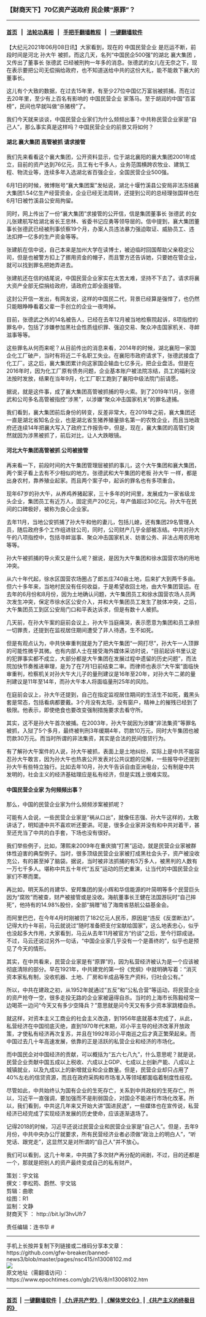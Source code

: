 ### 【财商天下】70亿资产送政府 民企赎“原罪”？
------------------------

#### [首页](https://github.com/gfw-breaker/banned-news3/blob/master/README.md) &nbsp;&nbsp;|&nbsp;&nbsp; [法轮功真相](https://github.com/begood0513/basic/blob/master/README.md)  &nbsp;&nbsp;|&nbsp;&nbsp; [手把手翻墙教程](https://github.com/gfw-breaker/guides/wiki)  &nbsp;&nbsp;|&nbsp;&nbsp; [一键翻墙软件](https://github.com/gfw-breaker/nogfw/blob/master/README.md)  



<div><p>
 【大纪元2021年06月08日讯】大家看到，现在的
 <ok href="https://www.epochtimes.com/gb/tag/%E4%B8%AD%E5%9B%BD%E6%B0%91%E8%90%A5%E4%BC%81%E4%B8%9A.html">
  中国民营企业
 </ok>
 是厄运不断，前段时间是河北
 <ok href="https://www.epochtimes.com/gb/tag/%E5%AD%99%E5%A4%A7%E5%8D%88.html">
  孙大午
 </ok>
 被抓，而这几天，名列“中国民企500强”的湖北
 <ok href="https://www.epochtimes.com/gb/tag/%E8%A5%84%E5%A4%A7%E9%9B%86%E5%9B%A2.html">
  襄大集团
 </ok>
 ，又传出了董事长
 <ok href="https://www.epochtimes.com/gb/tag/%E5%BC%A0%E5%BE%B7%E6%AD%A6.html">
  张德武
 </ok>
 已经被刑拘一年多的消息。张德武的女儿在无奈之下，现在表示要把公司无偿捐给政府，也不知道送给中共的这份大礼，能不能救下襄大的董事长。
</p>
<p>
 这儿有个大致的数据，在过去15年里，有至少27位中国亿万富翁被抓捕，而在过去20年里，至少有上百名有影响的
 <ok href="https://www.epochtimes.com/gb/tag/%E4%B8%AD%E5%9B%BD%E6%B0%91%E8%90%A5%E4%BC%81%E4%B8%9A.html">
  中国民营企业
 </ok>
 家落马。至于胡润的中国“百富榜”，民间也早就叫做“杀猪榜”了。
</p>
<p>
 我们今天就来谈谈，中国民营企业家们为什么频频出事？中共称民营企业家是“自己人”，那么事实真是这样吗？中国民营企业的前景又将如何？
</p>
<p>
</p>
<h4>
 湖北
 <ok href="https://www.epochtimes.com/gb/tag/%E8%A5%84%E5%A4%A7%E9%9B%86%E5%9B%A2.html">
  襄大集团
 </ok>
 高管被抓 请求接管
</h4>
<p>
 我们先来看看这个襄大集团，公开资料显示，位于湖北襄阳的襄大集团2001年成立，目前的资产达到76亿元，员工有七千多人，业务范围横跨农牧业、建筑工程、物流业等，连续多年入选湖北省百强企业，全国民营企业500强。
</p>
<p>
 6月1日的时候，微博账号“襄大集团案”发帖说，湖北十堰竹溪县公安局非法冻结襄大集团1.54亿生产经营资金，企业已经无法周转，还提到公司的总经理张国祥也在6月1日被竹溪县公安局拘留。
</p>
<p>
 同时，网上传出了一份“襄大集团”求接管的公开信，信是集团董事长
 <ok href="https://www.epochtimes.com/gb/tag/%E5%BC%A0%E5%BE%B7%E6%AD%A6.html">
  张德武
 </ok>
 的女儿张建航写给湖北省长王忠林、省委书记应勇等领导层的。信中提到，襄大集团董事长张德武已经被刑事侦察19个月，办案人员违法暴力强迫取证、威胁员工、违法扣押一亿多的生产资金等等。
</p>
<p>
 张建航在信中说，自己本来是加州大学在读博士，被迫临时回国帮助父亲稳定公司，但是也被警方扣上了挪用资金的帽子，而且警方还告诉她，只要她在管企业，就可以找到罪名把她弄进去。
</p>
<p>
 张建航还在信的结尾说，中国民营企业家实在太苦太难，坚持不下去了。请求将襄大资产全部无偿捐给政府，请政府立即全面接管。
</p>
<p>
 这封公开信一发出，有网友说，这样的中国民二代，背景已经算是强悍了，也仍然只能眼睁睁看着父辈一手创立的企业一夜垮掉。
</p>
<p>
 目前，张德武之外的14名被告人，已经在去年12月被当地检察院起诉，8项指控的罪名中，包括了涉嫌参加黑社会性质组织罪、强迫交易、聚众冲击国家机关、寻衅滋事等等。
</p>
<p>
 这些罪名从何而来呢？从目前传出的消息来看，2014年的时候，湖北襄阳一家国企化工厂破产，当时有将近二千名职工失业。在襄阳市政府请求下，张德武接盘了化工厂。这之后，襄大集团累计向这家国企输血七亿多元，把企业盘活。但是在2016年时，因为化工厂原有债务问题，企业基本账户被法院冻结，员工的福利没法按时发放，结果在当年9月，化工厂职工跑到了襄阳中级法院门前请愿。
</p>
<p>
 据说，就是这件事，成了襄大集团高管被抓捕的导火索。到了2019年11月，张德武和公司多名高管被指控“涉黑”，以涉嫌“聚众冲击国家机关”的罪名逮捕。
</p>
<p>
 我们看到，襄大集团前后身份的转变，反差非常大，在2019年之前，襄大集团还一直是湖北省知名企业，也是湖北省生猪养殖量排名第一的农牧企业，而且当地政府还连续14年把襄大写入了政府工作报告中，但是，现在，襄大集团的高管们突然就因为涉黑被抓了，前后对比，让人大跌眼镜。
</p>
<h4>
 河北大午集团高管被抓 公司被接管
</h4>
<p>
 再来看一下，前段时间的大午集团管理层被抓的事儿，这个大午集团和襄大集团，两个案子看上去有不少相似的地方。张德武和大午集团的老板
 <ok href="https://www.epochtimes.com/gb/tag/%E5%AD%99%E5%A4%A7%E5%8D%88.html">
  孙大午
 </ok>
 一样，都是出身农村，靠养殖业起家。而且两个案子中，起诉的罪名也有多项重合。
</p>
<p>
 现年67岁的孙大午，从养鸡养猪起家，三十多年的时间里，发展成为一家省级龙头企业，集团员工有近万人，固定资产20亿元，年产值超过30亿元。孙大午在民间的口碑极好，被称为良心企业家。
</p>
<p>
 去年11月，当地公安抓捕了孙大午和他的妻儿，包括儿媳，还有集团29名管理人员，随后政府多个工作组进驻公司，同时，公司财产几乎全部被冻结。中共对孙大午的八项指控中，包括寻衅滋事、聚众冲击国家机关、妨害公务、非法占用农用地等等。
</p>
<p>
 孙大午被抓捕的导火索又是什么呢？据说，是因为大午集团和徐水国营农场的用地冲突。
</p>
<p>
 从六十年代起，徐水区国营农场圈占了郎五庄740亩土地，后来扩大到两千多亩。但六十多年来，当地村民没有任何收益，于是希望收回土地，由大午集团营运。在去年的6月份和8月份，因为土地确认问题，大午集团员工和徐水国营农场人员两次发生冲突，保定市徐水区公安介入，并和大午集团员工发生了肢体冲突，之后，大午集团员工到区公安局门口和平表达诉求，但是有数十人被抓。
</p>
<p>
 几天前，在孙大午案的庭前会议上，孙大午当庭痛哭，表示愿意为集团和员工承担一切罪责，还提到在监视居住期间遭受了非人待遇，生不如死。
</p>
<p>
 但是有观点认为，中共快审重判就是为了把大午集团“一网打尽”，孙大午一人顶罪的可能性微乎其微。也有内部人士在接受海外媒体采访时说，“目前起诉书里认定的犯罪事实都不成立，大部分都是大午集团在发展过程中遗留的历史问题”，而法院加快节奏推进审理，是为了在7月1日前结束二审。而律师也表示“大午案”面临快审重判，检察机关对孙大午大儿子的量刑建议是16年至20年，对孙大午二弟的量刑建议是11年至14年，而孙大午本人将面临量刑25年的风险。
</p>
<p>
 在庭前会议上，孙大午还提到，自己在指定监视居住期间的生活生不如死，戴黑头套是常态，包括看病都要戴。3个月没有太阳，没有窗户，精神上的摧残已经到了极限。他表示，即使绝食也要改变强制措施要求去看守所。
</p>
<p>
 其实，这不是孙大午首次被捕。在2003年，孙大午就因为涉嫌“非法集资”等罪名被抓，入狱了5个多月，最终被判刑3年缓期4年，罚款10万元，同时大午集团也被罚款30万元。而当时所谓的非法集资，其实是合法的民间借贷行为。
</p>
<p>
 有了解孙大午案件的人说，孙大午被抓，表面上是土地纠纷，实际上是中共不能容忍孙大午敢言，因为孙大午也热衷公开发表对公共议题的见解，一些报导中还提到孙大午有些特立独行。比如去年10月，孙大午告诉自由亚洲电台，公有制是中共发明的，社会主义的经济基础理应是私有经济，但是实践上很难实现。
</p>
<h4>
 中国民营企业家 为何频频出事？
</h4>
<p>
 那么，中国的民营企业家为什么频频涉案被抓呢？
</p>
<p>
 可能有人会说，一些民营企业家是“祸从口出”，就像任志强、孙大午这样的，太敢讲话了，明知道中共不喜欢听还要讲。可是，很多企业家并没有和中共对着干，甚至还充当了中共的白手套，下场也没有很好。
</p>
<p>
 我们举些例子，比如，薄熙来2009年在重庆搞“打黑”运动，就是民营企业家被群体性迫害的典型例子。当时，很多顶级民营企业家被打成黑社会头子，资产被没收充公，有的甚至掉了脑袋。据说，当时被非法抓捕的有5万多人，被黑判的人数有一万七千多人。堪称中共五十年代“五反”运动的历史重演，让当代的中国民营企业家们不寒而栗。
</p>
<p>
 再比如，明天系的肖建华、安邦集团的吴小辉和华信能源的叶简明等多个民营巨头因为“腐败”而被查，财产被接管或是没收。海航董事长王健在法国游玩时“自己摔死”，他持有的14.98%股份，全部“捐赠”给了海南省慈航公益基金会。
</p>
<p>
 而阿里巴巴，在今年4月时刚被罚了182亿元人民币，原因是“违反《反垄断法》”。记得大约十年前，马云就说过“随时准备把支付宝献给国家”，这么地表忠心，似乎也没起多大作用，大家看到，马云从去年11月被官方“约谈”之后，至今行踪成谜。不过，马云还说过另外一句话，“中国企业家几乎没有一个是善终的”，似乎也是预见了今天的情形。
</p>
<p>
 其实，在中共看来，民营企业家是有“原罪”的，因为私营经济被认为是一个应该被彻底清除的部分。早在1921年，中共建党的第一份《党纲》中就明确写着：“消灭资本家私有制，没收机器、土地、厂房和半成品等生产资料，归社会公有。”
</p>
<p>
 所以，中共在建政之初，从1952年就通过“五反”和“公私合营”等运动，将民营企业的资产抢夺一空，很多走投无路的企业家被逼得自杀。当时的上海市长陈毅经常一边喝茶一边问“今天又有多少空降兵？”意思就是问今天又有多少资本家跳楼自杀。
</p>
<p>
 就这样，对资本主义工商业的社会主义改造，到1956年底就基本完成了，从此，私营经济在中国彻底灭绝，直到1970年代末期，邓小平主导的经济改革开放政策，才使私有经济再次复苏，并且在1992年邓小平南巡之后才真正繁荣起来。而中国过去几十年高速发展，依靠的正是活跃的私营企业和经济的市场化。
</p>
<p>
 而中国民企对中国经济的贡献，可以概括为“五六七八九”，什么意思呢？就是说，民营企业贡献中国五成以上税收、六成以上GDP、七成以上创新产能、八成以上城镇就业，以及九成以上的新增就业和企业数量。但是，民营企业却只占用了40%左右的信贷资源，而且在政府采购和市场准入等领域都面临着制度性歧视。
</p>
<p>
 尽管如此，中共始终认为国有企业的生死存亡，关系到中共政权的生死存亡。所以，习近平一直强调，要加强而不是削弱国企，对国企不能进行市场化改革。所以，我们看到，中共这几年来又开始大讲“国进民退”，一些媒体也在宣传说，私营经济已经完成了实现经济发展的历史使命，应该逐渐退场了。
</p>
<p>
 记得2018的时候，习近平还说过民营企业和民营企业家是“自己人”。但是，去年9月份，中共中央办公厅就要求，所有民营经济业者必须做“政治上的明白人”，“听党话、跟党走”，这显然又是对所谓的“自己人”并不放心。
</p>
<p>
 我们可以看到，这几十年来，中共搞了多次财产再分配的闹剧，不过，目的还都是一个，那就是把别人的资产最终变成自己的私有财产。
</p>
<p>
 策划：宇文铭
 <br/>
 撰文：李松筠、蔚然、宇文铭
 <br/>
 剪辑：曲歌
 <br/>
 绘图：R1
 <br/>
 监制：文静
 <br/>
 <ok href="https://www.epochtimes.com/gb/tag/%E8%B4%A2%E5%95%86%E5%A4%A9%E4%B8%8B.html">
  财商天下
 </ok>
 ：
 <ok href="http://bit.ly/3hvUfr7">
  http://bit.ly/3hvUfr7
 </ok>
</p>
<p>
 责任编辑：连书华 #
</p>
</div>
<hr/>
手机上长按并复制下列链接或二维码分享本文章：<br/>
https://github.com/gfw-breaker/banned-news3/blob/master/pages/nsc415/n13008102.md <br/>
<a href='https://github.com/gfw-breaker/banned-news3/blob/master/pages/nsc415/n13008102.md'><img src='https://github.com/gfw-breaker/banned-news3/blob/master/pages/nsc415/n13008102.md.png'/></a> <br/>
原文地址（需翻墙访问）：https://www.epochtimes.com/gb/21/6/8/n13008102.htm


------------------------
#### [首页](https://github.com/gfw-breaker/banned-news3/blob/master/README.md) &nbsp;|&nbsp; [一键翻墙软件](https://github.com/gfw-breaker/nogfw/blob/master/README.md) &nbsp;| [《九评共产党》](https://github.com/gfw-breaker/9ping.md/blob/master/README.md#九评之一评共产党是什么) | [《解体党文化》](https://github.com/gfw-breaker/jtdwh.md/blob/master/README.md) | [《共产主义的终极目的》](https://github.com/gfw-breaker/gczydzjmd.md/blob/master/README.md)


<img src='http://gfw-breaker.win/banned-news3/pages/nsc415/n13008102.md' width='0px' height='0px'/>
